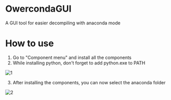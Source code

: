 # OwercondaGUI
A GUI tool for easier decompiling with anaconda mode
# How to use
1. Go to "Component menu" and install all the components
2. While installing python, don't forget to add python.exe to PATH

![1](https://user-images.githubusercontent.com/57108197/150641019-b6d7af1f-2d5f-41ed-8bb6-bb7f332db7ed.png)

3. After installing the components, you can now select the anaconda folder

![2](https://user-images.githubusercontent.com/57108197/150641082-8cbdfeae-bd98-4d81-8c8e-8c3b2b60ac52.png)
